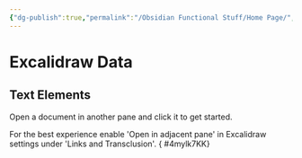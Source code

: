 ```yaml
---
{"dg-publish":true,"permalink":"/Obsidian Functional Stuff/Home Page/","tags":["excalidraw"],"noteIcon":""}
---
```



# Excalidraw Data
## Text Elements
Open a document in another pane and click it to get started.

For the best experience enable 'Open in adjacent pane'
in Excalidraw settings under 'Links and Transclusion'.
{ #4mylk7KK}


